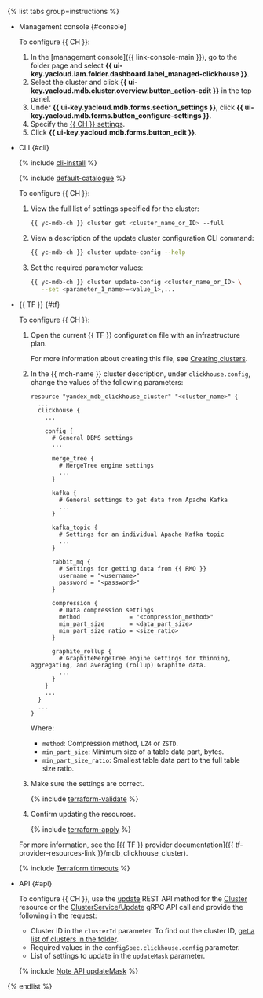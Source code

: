 {% list tabs group=instructions %}

- Management console {#console}

   To configure {{ CH }}:

   1. In the [management console]({{ link-console-main }}), go to the folder page and select **{{ ui-key.yacloud.iam.folder.dashboard.label_managed-clickhouse }}**.
   1. Select the cluster and click **{{ ui-key.yacloud.mdb.cluster.overview.button_action-edit }}** in the top panel.
   1. Under **{{ ui-key.yacloud.mdb.forms.section_settings }}**, click **{{ ui-key.yacloud.mdb.forms.button_configure-settings }}**.
   1. Specify the [{{ CH }} settings](../../../managed-clickhouse/concepts/settings-list.md#server-level-settings).
   1. Click **{{ ui-key.yacloud.mdb.forms.button_edit }}**.

- CLI {#cli}

   {% include [cli-install](../../cli-install.md) %}

   {% include [default-catalogue](../../default-catalogue.md) %}

   To configure {{ CH }}:

   1. View the full list of settings specified for the cluster:

      ```bash
      {{ yc-mdb-ch }} cluster get <cluster_name_or_ID> --full
      ```

   1. View a description of the update cluster configuration CLI command:

      ```bash
      {{ yc-mdb-ch }} cluster update-config --help
      ```

   1. Set the required parameter values:

      ```bash
      {{ yc-mdb-ch }} cluster update-config <cluster_name_or_ID> \
         --set <parameter_1_name>=<value_1>,...
      ```

- {{ TF }} {#tf}

   To configure {{ CH }}:

   1. Open the current {{ TF }} configuration file with an infrastructure plan.

      For more information about creating this file, see [Creating clusters](../../../managed-clickhouse/operations/cluster-create.md).

   1. In the {{ mch-name }} cluster description, under `clickhouse.config`, change the values of the following parameters:

      ```hcl
      resource "yandex_mdb_clickhouse_cluster" "<cluster_name>" {
        ...
        clickhouse {
          ...

          config {
            # General DBMS settings
            ...

            merge_tree {
              # MergeTree engine settings
              ...
            }

            kafka {
              # General settings to get data from Apache Kafka
              ...
            }

            kafka_topic {
              # Settings for an individual Apache Kafka topic
              ...
            }

            rabbit_mq {
              # Settings for getting data from {{ RMQ }}
              username = "<username>"
              password = "<password>"
            }

            compression {
              # Data compression settings
              method              = "<compression_method>"
              min_part_size       = <data_part_size>
              min_part_size_ratio = <size_ratio>
            }

            graphite_rollup {
              # GraphiteMergeTree engine settings for thinning, aggregating, and averaging (rollup) Graphite data.
              ...
            }
          }
          ...
        }
        ...
      }
      ```

      Where:
      * `method`: Compression method, `LZ4` or `ZSTD`.
      * `min_part_size`: Minimum size of a table data part, bytes.
      * `min_part_size_ratio`: Smallest table data part to the full table size ratio.

   1. Make sure the settings are correct.

      {% include [terraform-validate](../terraform/validate.md) %}

   1. Confirm updating the resources.

      {% include [terraform-apply](../terraform/apply.md) %}

   For more information, see the [{{ TF }} provider documentation]({{ tf-provider-resources-link }}/mdb_clickhouse_cluster).

   {% include [Terraform timeouts](terraform/timeouts.md) %}

- API {#api}

   To configure {{ CH }}, use the [update](../../../managed-clickhouse/api-ref/Cluster/update.md) REST API method for the [Cluster](../../../managed-clickhouse/api-ref/Cluster/index.md) resource or the [ClusterService/Update](../../../managed-clickhouse/api-ref/grpc/Cluster/update.md) gRPC API call and provide the following in the request:

   * Cluster ID in the `clusterId` parameter. To find out the cluster ID, [get a list of clusters in the folder](../../../managed-clickhouse/operations/cluster-list.md#list-clusters).
   * Required values in the `configSpec.clickhouse.config` parameter.
   * List of settings to update in the `updateMask` parameter.

   {% include [Note API updateMask](../../note-api-updatemask.md) %}

{% endlist %}
